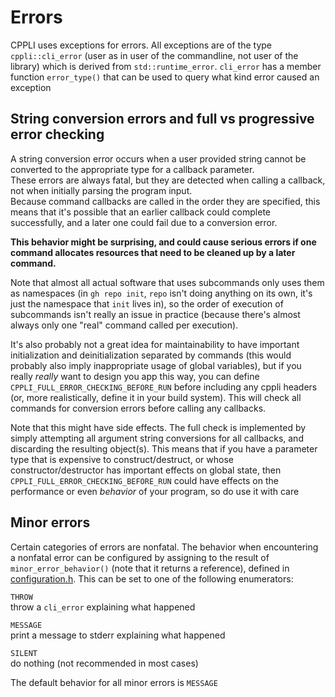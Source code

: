 # Errors
CPPLI uses exceptions for errors. All exceptions are of the type `cppli::cli_error` (user as in user of the commandline, not user of the library)
which is derived from `std::runtime_error`. `cli_error` has a member function `error_type()` that can be used to query what kind error caused an exception

## String conversion errors and full vs progressive error checking
A string conversion error occurs when a user provided string cannot be converted to the appropriate type for a callback parameter.  
These errors are always fatal, but they are detected when calling a callback, not when initially parsing the program input.  
Because command callbacks are called in the order they are specified, this means that it's possible that an earlier callback could complete successfully, and a later one could fail due to a conversion error.  

**This behavior might be surprising, and could cause serious errors if one command allocates resources that need to be cleaned up by a later command.**  
  
Note that almost all actual software that uses subcommands only uses them as namespaces
(in `gh repo init`, `repo` isn't doing anything on its own, it's just the namespace that `init` lives in),
so the order of execution of subcommands isn't really an issue in practice (because there's almost always only one "real" command called per execution).  

It's also probably not a great idea for maintainability to have important initialization and deinitialization separated by commands
(this would probably also imply inappropriate usage of global variables), 
but if you really *really* want to design you app this way, 
you can define `CPPLI_FULL_ERROR_CHECKING_BEFORE_RUN` before including any cppli headers (or, more realistically, define it in your build system).
This will check all commands for conversion errors before calling any callbacks.  

Note that this might have side effects.
The full check is implemented by simply attempting all argument string conversions for all callbacks, and discarding the resulting object(s).
This means that if you have a parameter type that is expensive to construct/destruct, or whose constructor/destructor has important effects on global state,
then `CPPLI_FULL_ERROR_CHECKING_BEFORE_RUN` could have effects on the performance or even _behavior_ of your program, so do use it with care

## Minor errors
Certain categories of errors are nonfatal. 
The behavior when encountering a nonfatal error can be configured by assigning to the result of `minor_error_behavior()` (note that it returns a reference), defined in [configuration.h](../include/cppli/detail/configuration.h).
This can be set to one of the following enumerators:
  
`THROW`  
throw a `cli_error` explaining what happened
  
`MESSAGE`  
print a message to stderr explaining what happened  
  
`SILENT`  
do nothing (not recommended in most cases)  
  
The default behavior for all minor errors is `MESSAGE`